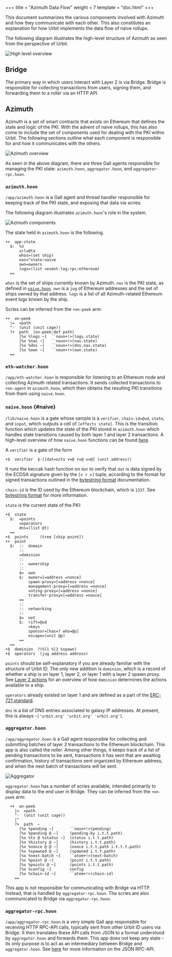 +++
title = "Azimuth Data Flow"
weight = 7
template = "doc.html"
+++

This document summarizes the various components involved with Azimuth and
how they communicate with each other. This also constitutes an explanation for
how Urbit implements the data flow of naive rollups.

The following diagram illustrates the high-level structure of Azimuth as seen
from the perspective of Urbit.

![High level overview](https://media.urbit.org/docs/layer2/l2-high.svg)

## Bridge

The primary way in which users interact with Layer 2 is via Bridge. Bridge is
responsible for collecting transactions from users, signing them, and forwarding
them to a roller via an HTTP API.

## Azimuth

Azimuth is a set of smart contracts that exists on Ethereum that defines the
state and logic of the PKI. With the advent of naive rollups, this has also come
to include the set of components used for dealing with the PKI within Urbit. The
following sections outline what each component is responsible for and how it
communicates with the others.

![Azimuth overview](https://media.urbit.org/docs/layer2/l2-azimuth.svg)

As seen in the above diagram, there are three Gall agents responsible for
managing the PKI state: `azimuth.hoon`, `aggregator.hoon`, and `aggregator-rpc.hoon`.

### `azimuth.hoon`

`/app/azimuth.hoon` is a Gall agent and thread handler responsible for keeping
track of the PKI state, and exposing that data via scries.

The following diagram illustrates `azimuth.hoon`'s role in the system.

![Azimuth components](https://media.urbit.org/docs/layer2/l2-azimuth-azimuth.svg)

The state held in `azimuth.hoon` is the following.

```hoon
++  app-state
  $:  %3
      url=@ta
      whos=(set ship)
      nas=^state:naive
      own=owners
      logs=(list =event-log:rpc:ethereum)
  ==
```

`whos` is the set of ships currently known by Azimuth. `nas` is the PKI state,
as defined in [`naive.hoon`](#naive). `own` is a `jug` of Ethereum addresses and
the set of ships owned by that address. `logs` is a list of all Azimuth-related
Ethereum event logs known by the ship.

Scries can be inferred from the `+on-peek` arm:

```hoon
++  on-peek
  |=  =path
  ^-  (unit (unit cage))
  ?+  path  (on-peek:def path)
      [%x %logs ~]  ``noun+!>(logs.state)
      [%x %nas ~]   ``noun+!>(nas.state)
      [%x %dns ~]   ``noun+!>(dns.nas.state)
      [%x %own ~]   ``noun+!>(own.state)
  ==
```

### `eth-watcher.hoon`

`/app/eth-watcher.hoon` is responsible for listening to an Ethereum node and
collecting Azimuth related transactions. It sends collected transactions to
`+on-agent` in `azimuth.hoon`, which then obtains the resulting PKI transitions
from them using `naive.hoon`.

### `naive.hoon` {#naive}

`/lib/naive.hoon` is a gate whose sample is a `verifier`, `chain-id=@ud`,
`state`, and `input`, which outputs a cell of `[effects state]`. This is the
transition function which updates the state of the PKI stored in `azimuth.hoon`
which handles state transitions caused by both layer 1 and layer 2 transactions.
A high-level overview of how `naive.hoon` functions can be found
[here](/docs/azimuth/layer2#layer-2).

A `verifier` is a gate of the form

```hoon
+$  verifier  $-([dat=octs v=@ r=@ s=@] (unit address))
```

It runs the keccak hash function on `dat` to verify that `dat` is data signed by
the ECDSA signature given by the `[v r s]` tuple, according to the format for
signed transactions outlined in the [bytestring
format](/docs/azimuth/bytestring) documentation.

`chain-id` is the ID used by the Ethereum blockchain, which is `1337`. See [bytestring
format](/docs/azimuth/bytestring) for more information.

`state` is the current state of the PKI:

```hoon
+$  state
  $:  =points
      =operators
      dns=(list @t)
  ==
+$  points     (tree [ship point])
++  point
  $:  ::  domain
      ::
      =dominion
      ::
      ::  ownership
      ::
      $=  own
      $:  owner=[=address =nonce]
          spawn-proxy=[=address =nonce]
          management-proxy=[=address =nonce]
          voting-proxy=[=address =nonce]
          transfer-proxy=[=address =nonce]
      ==
      ::
      ::  networking
      ::
      $=  net
      $:  rift=@ud
          =keys
          sponsor=[has=? who=@p]
          escape=(unit @p)
      ==
  ==
+$  dominion  ?(%l1 %l2 %spawn)
+$  operators  (jug address address)
```
`points` should be self-explanatory if you are already familiar with the
structure of Urbit ID. The only new addition is `dominion`, which is a record of
whether a ship is on layer 1, layer 2, or layer 1 with a layer 2 spawn proxy.
See [Layer 2 actions](/docs/azimuth/l2-actions) for an overview of how
`dominion` determines the actions available to a ship.

`operators` already existed on layer 1 and are defined as a part of the [ERC-721
standard](https://eips.ethereum.org/EIPS/eip-721).

`dns` is a list of DNS entries associated to galaxy IP addresses. At present, this
is always `~['urbit.org' 'urbit.org' 'urbit.org']`.

### `aggregator.hoon`

`/app/aggregator.hoon` is a Gall agent responsible for collecting and submitting batches of
layer 2 transactions to the Ethereum blockchain. This app is also called the
roller. Among other things, it keeps track of a list of pending transactions to
be sent, transactions it has sent that are awaiting confirmation, history of
transactions sent organized by Ethereum address, and when the next batch of
transactions will be sent.

![Aggregator](https://media.urbit.org/docs/layer2/l2-aggregator.svg)

`aggregator.hoon` has a number of scries available, intended primarily to
display data to the end user in Bridge. They can be inferred from the `+on-peek`
arm:

```hoon
  ++  on-peek
    |=  =path
    ^-  (unit (unit cage))
    |^
    ?+  path  ~
      [%x %pending ~]       ``noun+!>(pending)
      [%x %pending @ ~]     (pending-by i.t.t.path)
      [%x %tx @ %status ~]  (status i.t.t.path)
      [%x %history @ ~]     (history i.t.t.path)
      [%x %nonce @ @ ~]     (nonce i.t.t.path i.t.t.t.path)
      [%x %spawned @ ~]     (spawned i.t.t.path)
      [%x %next-batch ~]    ``atom+!>(next-batch)
      [%x %point @ ~]       (point i.t.t.path)
      [%x %points @ ~]      (points i.t.t.path)
      [%x %config ~]        config
      [%x %chain-id ~]      ``atom+!>(chain-id)
    ==
```

This app is not responsible for communicating with Bridge via HTTP. Instead, that is
handled by `aggregator-rpc.hoon`. The scries are also communicated to Bridge via
`aggregator-rpc.hoon`.

### `aggregator-rpc.hoon`

`/app/aggregator-rpc.hoon` is a very simple Gall app responsible for receiving HTTP RPC-API
calls, typically sent from other Urbit ID users via Bridge. It then translates
these API calls from JSON to a format understood by `aggregator.hoon` and
forwards them. This app
does not keep any state - its only purpose is to act as an intermediary between
Bridge and `aggregator.hoon`. See [here](/docs/azimuth/layer2-api) for more
information on the JSON RPC-API.

